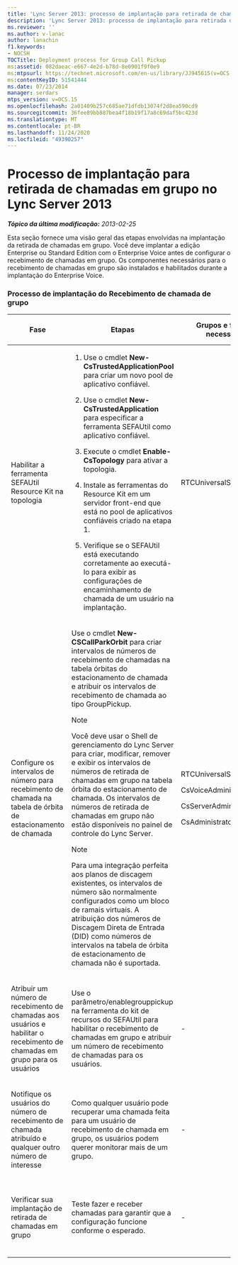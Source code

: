 ```yaml
---
title: 'Lync Server 2013: processo de implantação para retirada de chamadas em grupo'
description: 'Lync Server 2013: processo de implantação para retirada de chamadas em grupo.'
ms.reviewer: ''
ms.author: v-lanac
author: lanachin
f1.keywords:
- NOCSH
TOCTitle: Deployment process for Group Call Pickup
ms:assetid: 082daeac-e667-4e2d-b78d-8e0901f9f0e9
ms:mtpsurl: https://technet.microsoft.com/en-us/library/JJ945615(v=OCS.15)
ms:contentKeyID: 51541444
ms.date: 07/23/2014
manager: serdars
mtps_version: v=OCS.15
ms.openlocfilehash: 2a01409b257c685ae71dfdb13074f2d8ea590cd9
ms.sourcegitcommit: 36fee89bb887bea4f18b19f17a8c69daf5bc423d
ms.translationtype: MT
ms.contentlocale: pt-BR
ms.lasthandoff: 11/24/2020
ms.locfileid: "49390257"
---
```

# <a name="deployment-process-for-group-call-pickup-in-lync-server-2013"></a>Processo de implantação para retirada de chamadas em grupo no Lync Server 2013

<div data-xmlns="http://www.w3.org/1999/xhtml">

<div class="topic" data-xmlns="http://www.w3.org/1999/xhtml" data-msxsl="urn:schemas-microsoft-com:xslt" data-cs="https://msdn.microsoft.com/">

<div data-asp="https://msdn2.microsoft.com/asp">



</div>

<div id="mainSection">

<div id="mainBody">

<span> </span>

_**Tópico da última modificação:** 2013-02-25_

Esta seção fornece uma visão geral das etapas envolvidas na implantação da retirada de chamadas em grupo. Você deve implantar a edição Enterprise ou Standard Edition com o Enterprise Voice antes de configurar o recebimento de chamadas em grupo. Os componentes necessários para o recebimento de chamadas em grupo são instalados e habilitados durante a implantação do Enterprise Voice.

### <a name="group-call-pickup-deployment-process"></a>Processo de implantação do Recebimento de chamada de grupo

<table>
<colgroup>
<col style="width: 25%" />
<col style="width: 25%" />
<col style="width: 25%" />
<col style="width: 25%" />
</colgroup>
<thead>
<tr class="header">
<th>Fase</th>
<th>Etapas</th>
<th>Grupos e funções necessários</th>
<th>Documentação de Implantação</th>
</tr>
</thead>
<tbody>
<tr class="odd">
<td><p>Habilitar a ferramenta SEFAUtil Resource Kit na topologia</p></td>
<td><ol>
<li><p>Use o cmdlet <strong>New-CsTrustedApplicationPool</strong> para criar um novo pool de aplicativo confiável.</p></li>
<li><p>Use o cmdlet <strong>New-CsTrustedApplication</strong> para especificar a ferramenta SEFAUtil como aplicativo confiável.</p></li>
<li><p>Execute o cmdlet <strong>Enable-CsTopology</strong> para ativar a topologia.</p></li>
<li><p>Instale as ferramentas do Resource Kit em um servidor front-end que está no pool de aplicativos confiáveis criado na etapa 1.</p></li>
<li><p>Verifique se o SEFAUtil está executando corretamente ao executá-lo para exibir as configurações de encaminhamento de chamada de um usuário na implantação.</p></li>
</ol></td>
<td><p>RTCUniversalServerAdmins</p></td>
<td><p><a href="lync-server-2013-deploy-the-sefautil-tool.md">Deploy the SEFAUtil tool in Lync Server 2013</a></p></td>
</tr>
<tr class="even">
<td><p>Configure os intervalos de número para recebimento de chamada na tabela de órbita de estacionamento de chamada</p></td>
<td><p>Use o cmdlet <strong>New-CSCallParkOrbit</strong> para criar intervalos de números de recebimento de chamadas na tabela órbitas do estacionamento de chamada e atribuir os intervalos de recebimento de chamada ao tipo GroupPickup.</p>
<div>

> [!NOTE]  
> Você deve usar o Shell de gerenciamento do Lync Server para criar, modificar, remover e exibir os intervalos de números de retirada de chamadas em grupo na tabela órbita do estacionamento de chamada. Os intervalos de números de retirada de chamadas em grupo não estão disponíveis no painel de controle do Lync Server.


</div>
<div>

> [!NOTE]  
> Para uma integração perfeita aos planos de discagem existentes, os intervalos de número são normalmente configurados como um bloco de ramais virtuais. A atribuição dos números de Discagem Direta de Entrada (DID) como números de intervalos  na tabela de órbita de estacionamento de chamada não é suportada.


</div></td>
<td><p>RTCUniversalServerAdmins</p>
<p>CsVoiceAdministrator</p>
<p>CsServerAdministrator</p>
<p>CsAdministrator</p></td>
<td><p><a href="lync-server-2013-configure-call-pickup-group-numbers.md">Configurar números de grupo de recebimento de chamadas no Lync Server 2013</a></p></td>
</tr>
<tr class="odd">
<td><p>Atribuir um número de recebimento de chamadas aos usuários e habilitar o recebimento de chamadas em grupo para os usuários</p></td>
<td><p>Use o parâmetro/enablegrouppickup na ferramenta do kit de recursos do SEFAUtil para habilitar o recebimento de chamadas em grupo e atribuir um número de recebimento de chamadas para os usuários.</p></td>
<td><p>-</p></td>
<td><p><a href="lync-server-2013-enable-group-call-pickup-for-users-and-assign-a-group-number.md">Habilitar o recebimento de chamadas em grupo para usuários no Lync Server 2013 e atribuir um número de grupo</a></p></td>
</tr>
<tr class="even">
<td><p>Notifique os usuários do número de recebimento de chamada atribuído e qualquer outro número de interesse</p></td>
<td><p>Como qualquer usuário pode recuperar uma chamada feita para um usuário de recebimento de chamada em grupo, os usuários podem querer monitorar mais de um grupo.</p></td>
<td><p>-</p></td>
<td><p><a href="lync-server-2013-communicate-group-call-pickup-assignment-to-users.md">Comunicar as atribuições de recebimento de chamadas em grupo aos usuários no Lync Server 2013</a></p></td>
</tr>
<tr class="odd">
<td><p>Verificar sua implantação de retirada de chamadas em grupo</p></td>
<td><p>Teste fazer e receber chamadas para garantir que a configuração funcione conforme o esperado.</p></td>
<td><p>-</p></td>
<td><p><a href="lync-server-2013-optional-verify-the-group-call-pickup-deployment.md">Adicionais Verificar a implantação da retirada de chamadas em grupo no Lync Server 2013</a></p></td>
</tr>
</tbody>
</table>


</div>

<span> </span>

</div>

</div>

</div>


